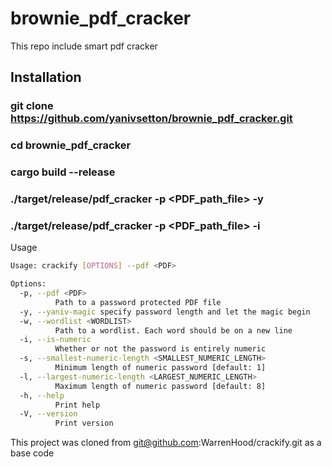 # brownie_pdf_cracker
This repo include smart pdf cracker

## Installation
### git clone https://github.com/yanivsetton/brownie_pdf_cracker.git
### cd brownie_pdf_cracker
### cargo build --release 
### ./target/release/pdf_cracker -p <PDF_path_file> -y
### ./target/release/pdf_cracker -p <PDF_path_file> -i

Usage
```bash
Usage: crackify [OPTIONS] --pdf <PDF>

Options:
  -p, --pdf <PDF>
          Path to a password protected PDF file
  -y, --yaniv-magic specify password length and let the magic begin
  -w, --wordlist <WORDLIST>
          Path to a wordlist. Each word should be on a new line
  -i, --is-numeric
          Whether or not the password is entirely numeric
  -s, --smallest-numeric-length <SMALLEST_NUMERIC_LENGTH>
          Minimum length of numeric password [default: 1]
  -l, --largest-numeric-length <LARGEST_NUMERIC_LENGTH>
          Maximum length of numeric password [default: 8]
  -h, --help
          Print help
  -V, --version
          Print version
```





This project was cloned from git@github.com:WarrenHood/crackify.git
as a base code
